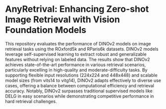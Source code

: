 # AnyRetrival: Enhancing Zero-shot Image Retrieval with Vision Foundation Models


This repository evaluates the performance of DINOv2 models on image retrieval tasks using the ROxford5k and RParis6k datasets. DINOv2 models leverage self-supervised learning to extract robust and generalizable features without relying on labeled data. The results show that DINOv2 achieves state-of-the-art performance in various retrieval scenarios, particularly excelling in high-quality and moderate-difficulty tasks. By supporting flexible input resolutions (224x224 and 448x448) and scalable model sizes (from vits14 to vitg14), DINOv2 adapts effectively to diverse use cases, offering a balance between computational efficiency and retrieval accuracy. Notably, DINOv2 surpasses traditional supervised models like DELG in easy scenarios while demonstrating competitive performance in hard retrieval challenges.
